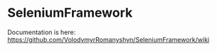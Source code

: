 # SeleniumFramework
Documentation is here:
https://github.com/VolodymyrRomanyshyn/SeleniumFramework/wiki

